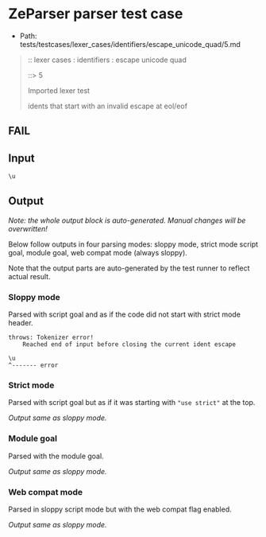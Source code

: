 # ZeParser parser test case

- Path: tests/testcases/lexer_cases/identifiers/escape_unicode_quad/5.md

> :: lexer cases : identifiers : escape unicode quad
>
> ::> 5
>
> Imported lexer test
>
> idents that start with an invalid escape at eol/eof

## FAIL

## Input

`````js
\u
`````

## Output

_Note: the whole output block is auto-generated. Manual changes will be overwritten!_

Below follow outputs in four parsing modes: sloppy mode, strict mode script goal, module goal, web compat mode (always sloppy).

Note that the output parts are auto-generated by the test runner to reflect actual result.

### Sloppy mode

Parsed with script goal and as if the code did not start with strict mode header.

`````
throws: Tokenizer error!
    Reached end of input before closing the current ident escape

\u
^------- error
`````

### Strict mode

Parsed with script goal but as if it was starting with `"use strict"` at the top.

_Output same as sloppy mode._

### Module goal

Parsed with the module goal.

_Output same as sloppy mode._

### Web compat mode

Parsed in sloppy script mode but with the web compat flag enabled.

_Output same as sloppy mode._
